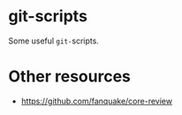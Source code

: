 # git-scripts
Some useful `git-`scripts.

# Other resources

* https://github.com/fanquake/core-review
